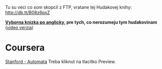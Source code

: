 Tu su veci co som skopcil z FTP, vratane tej Hudakovej knihy: http://db.tt/B08z6pxZ

**[Vyborna knizka po anglicky](https://www.dropbox.com/s/nhrghwflutkgkuq/introduction-to-automata-theory--languages--and-computation.pdf), pre tych, co nerozumeju tym hudakovinam**
([video verzia](https://class.coursera.org/automata/lecture/preview))

# Coursera

[Stanford - Automata](https://class.coursera.org/automata/lecture/index) Treba kliknut na tlacitko Preview.